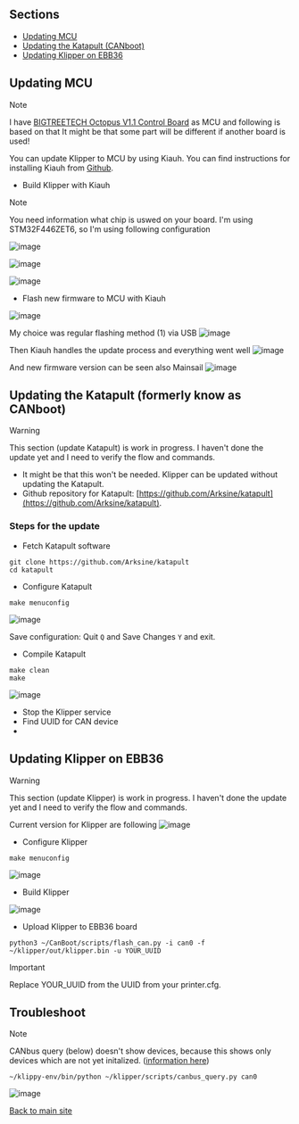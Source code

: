 ## Sections
* [Updating MCU](https://github.com/pannuhuone/Voron-CANBus/blob/main/update_klipper.md#updating-mcu)
* [Updating the Katapult (CANboot)](https://github.com/pannuhuone/Voron-CANBus/blob/main/update_klipper.md#updating-the-katapult-formerly-know-as-canboot)
* [Updating Klipper on EBB36](https://github.com/pannuhuone/Voron-CANBus/blob/main/update_klipper.md#updating-klipper-on-ebb36)

## Updating MCU

> [!NOTE]
> I have [BIGTREETECH Octopus V1.1 Control Board](https://biqu.equipment/products/bigtreetech-octopus-v1-1) as MCU and following is based on that
> It might be that some part will be different if another board is used!

You can update Klipper to MCU by using Kiauh. You can find instructions for installing Kiauh from [Github](https://github.com/dw-0/kiauh).

* Build Klipper with Kiauh
> [!NOTE]
> You need information what chip is uswed on your board. I'm using STM32F446ZET6, so I'm using following configuration

![image](https://github.com/pannuhuone/Voron-CANBus/assets/5571703/900fb218-2ddc-4731-bc59-964d49948b49)

![image](https://github.com/pannuhuone/Voron-CANBus/assets/5571703/cfb108b6-6975-475a-b454-a7da9f9230c7)

![image](https://github.com/pannuhuone/Voron-CANBus/assets/5571703/e9a0a78d-0956-40c4-87c2-dd8cd9bd30ae)

* Flash new firmware to MCU with Kiauh

![image](https://github.com/pannuhuone/Voron-CANBus/assets/5571703/df9f4936-8aa8-4855-a4c0-c0825979f476)

My choice was regular flashing method (1) via USB
![image](https://github.com/pannuhuone/Voron-CANBus/assets/5571703/a0bed4a7-d17d-4928-aaf0-3bb5cc4c6dcb)

Then Kiauh handles the update process and everything went well
![image](https://github.com/pannuhuone/Voron-CANBus/assets/5571703/ee7441f9-3a67-44ce-920c-ea17e10575e7)

And new firmware version can be seen also Mainsail
![image](https://github.com/pannuhuone/Voron-CANBus/assets/5571703/53b29333-775b-48e4-bad7-e99d5c8cf581)


## Updating the Katapult (formerly know as CANboot)

> [!WARNING]
> This section (update Katapult) is work in progress. I haven't done the update yet and I need to verify the flow and commands.

* It might be that this won't be needed. Klipper can be updated without updating the Katapult.
* Github repository for Katapult: [https://github.com/Arksine/katapult](https://github.com/Arksine/katapult).

### Steps for the update
* Fetch Katapult software
```
git clone https://github.com/Arksine/katapult
cd katapult
```
* Configure Katapult
```
make menuconfig
```
![image](https://github.com/pannuhuone/Voron-CANBus/assets/5571703/d0dc06a0-2192-4867-a1de-2c40f6f98c81)

Save configuration: Quit ```Q``` and Save Changes ```Y``` and exit.

* Compile Katapult
```
make clean
make
```
![image](https://github.com/pannuhuone/Voron-CANBus/assets/5571703/6a7dc8e8-7132-4c7c-9915-ed932d8a945a)

* Stop the Klipper service
* Find UUID for CAN device
* 

## Updating Klipper on EBB36

> [!WARNING]
> This section (update Klipper) is work in progress. I haven't done the update yet and I need to verify the flow and commands.

Current version for Klipper are following
![image](https://github.com/pannuhuone/Voron-CANBus/assets/5571703/d66d3fa0-e8f8-49cc-a02b-f6194b3a1be5)

* Configure Klipper
```
make menuconfig
```
![image](https://github.com/pannuhuone/Voron-CANBus/assets/5571703/d79732e7-8869-4630-9721-517c23dcbe7b)

* Build Klipper

![image](https://github.com/pannuhuone/Voron-CANBus/assets/5571703/6c860873-b5f8-4d66-ae15-b904544e081f)

* Upload Klipper to EBB36 board
```
python3 ~/CanBoot/scripts/flash_can.py -i can0 -f ~/klipper/out/klipper.bin -u YOUR_UUID
```
> [!IMPORTANT]
> Replace YOUR_UUID from the UUID from your printer.cfg.

## Troubleshoot
> [!NOTE]
> CANbus query (below) doesn't show devices, because this shows only devices which are not yet initalized. ([information here](https://www.klipper3d.org/CANBUS.html#finding-the-canbus_uuid-for-new-micro-controllers))
```
~/klippy-env/bin/python ~/klipper/scripts/canbus_query.py can0
```
![image](https://github.com/pannuhuone/Voron-CANBus/assets/5571703/15eefd85-8d34-4e89-b59b-f395182181b8)


[Back to main site](README.md)
